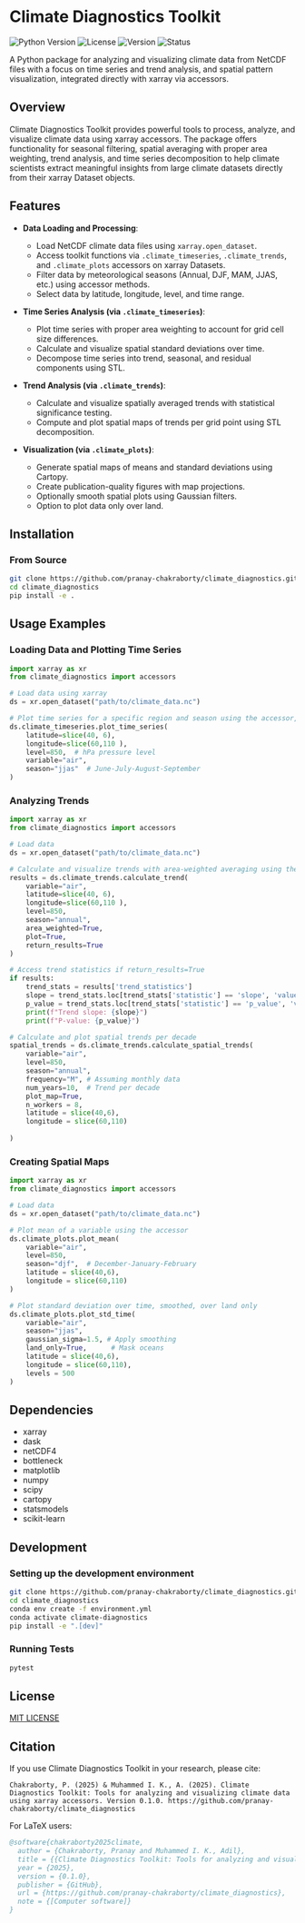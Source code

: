 # Climate Diagnostics Toolkit

![Python Version](https://img.shields.io/badge/python-3.11+-blue.svg)
![License](https://img.shields.io/badge/license-MIT-green.svg)
![Version](https://img.shields.io/badge/version-0.1.0-brightgreen.svg)
![Status](https://img.shields.io/badge/status-alpha-orange.svg)


A Python package for analyzing and visualizing climate data from NetCDF files with a focus on time series and trend analysis, and spatial pattern visualization, integrated directly with xarray via accessors.

## Overview

Climate Diagnostics Toolkit provides powerful tools to process, analyze, and visualize climate data using xarray accessors. The package offers functionality for seasonal filtering, spatial averaging with proper area weighting, trend analysis, and time series decomposition to help climate scientists extract meaningful insights from large climate datasets directly from their xarray Dataset objects.

## Features

* **Data Loading and Processing**:
  * Load NetCDF climate data files using `xarray.open_dataset`.
  * Access toolkit functions via `.climate_timeseries`, `.climate_trends`, and `.climate_plots` accessors on xarray Datasets.
  * Filter data by meteorological seasons (Annual, DJF, MAM, JJAS, etc.) using accessor methods.
  * Select data by latitude, longitude, level, and time range.

* **Time Series Analysis (via `.climate_timeseries`)**:
  * Plot time series with proper area weighting to account for grid cell size differences.
  * Calculate and visualize spatial standard deviations over time.
  * Decompose time series into trend, seasonal, and residual components using STL.

* **Trend Analysis (via `.climate_trends`)**:
  * Calculate and visualize spatially averaged trends with statistical significance testing.
  * Compute and plot spatial maps of trends per grid point using STL decomposition.

* **Visualization (via `.climate_plots`)**:
  * Generate spatial maps of means and standard deviations using Cartopy.
  * Create publication-quality figures with map projections.
  * Optionally smooth spatial plots using Gaussian filters.
  * Option to plot data only over land.

## Installation

### From Source
```bash
git clone https://github.com/pranay-chakraborty/climate_diagnostics.git 
cd climate_diagnostics
pip install -e .
```

## Usage Examples

### Loading Data and Plotting Time Series
```python
import xarray as xr
from climate_diagnostics import accessors

# Load data using xarray
ds = xr.open_dataset("path/to/climate_data.nc")

# Plot time series for a specific region and season using the accessor, given a 3D dataset
ds.climate_timeseries.plot_time_series(
    latitude=slice(40, 6),
    longitude=slice(60,110 ),
    level=850,  # hPa pressure level
    variable="air",
    season="jjas"  # June-July-August-September
)
```

### Analyzing Trends
```python
import xarray as xr
from climate_diagnostics import accessors

# Load data
ds = xr.open_dataset("path/to/climate_data.nc")

# Calculate and visualize trends with area-weighted averaging using the accessor
results = ds.climate_trends.calculate_trend(
    variable="air",
    latitude=slice(40, 6),
    longitude=slice(60,110 ),
    level=850,
    season="annual",
    area_weighted=True,
    plot=True,
    return_results=True
)

# Access trend statistics if return_results=True
if results:
    trend_stats = results['trend_statistics']
    slope = trend_stats.loc[trend_stats['statistic'] == 'slope', 'value'].item()
    p_value = trend_stats.loc[trend_stats['statistic'] == 'p_value', 'value'].item()
    print(f"Trend slope: {slope}")
    print(f"P-value: {p_value}")

# Calculate and plot spatial trends per decade
spatial_trends = ds.climate_trends.calculate_spatial_trends(
    variable="air",
    level=850,
    season="annual",
    frequency="M", # Assuming monthly data
    num_years=10,  # Trend per decade
    plot_map=True,
    n_workers = 8,
    latitude = slice(40,6),
    longitude = slice(60,110)
    
)
```

### Creating Spatial Maps
```python
import xarray as xr
from climate_diagnostics import accessors

# Load data
ds = xr.open_dataset("path/to/climate_data.nc")

# Plot mean of a variable using the accessor
ds.climate_plots.plot_mean(
    variable="air",
    level=850,
    season="djf",  # December-January-February
    latitude = slice(40,6),
    longitude = slice(60,110)
)

# Plot standard deviation over time, smoothed, over land only
ds.climate_plots.plot_std_time(
    variable="air",
    season="jjas",
    gaussian_sigma=1.5, # Apply smoothing
    land_only=True,      # Mask oceans
    latitude = slice(40,6),
    longitude = slice(60,110),
    levels = 500
)
```

## Dependencies

- xarray
- dask
- netCDF4
- bottleneck
- matplotlib
- numpy
- scipy
- cartopy
- statsmodels
- scikit-learn

## Development

### Setting up the development environment

```bash
git clone https://github.com/pranay-chakraborty/climate_diagnostics.git # Replace with your actual repo URL
cd climate_diagnostics
conda env create -f environment.yml
conda activate climate-diagnostics
pip install -e ".[dev]"
```
### Running Tests

```bash
pytest
```

## License

[MIT LICENSE](LICENSE)

## Citation

If you use Climate Diagnostics Toolkit in your research, please cite:

```
Chakraborty, P. (2025) & Muhammed I. K., A. (2025). Climate Diagnostics Toolkit: Tools for analyzing and visualizing climate data using xarray accessors. Version 0.1.0. https://github.com/pranay-chakraborty/climate_diagnostics
```

For LaTeX users:

```bibtex
@software{chakraborty2025climate,
  author = {Chakraborty, Pranay and Muhammed I. K., Adil},
  title = {{Climate Diagnostics Toolkit: Tools for analyzing and visualizing climate data using xarray accessors}},
  year = {2025},
  version = {0.1.0},
  publisher = {GitHub},
  url = {https://github.com/pranay-chakraborty/climate_diagnostics},
  note = {[Computer software]}
}
```
